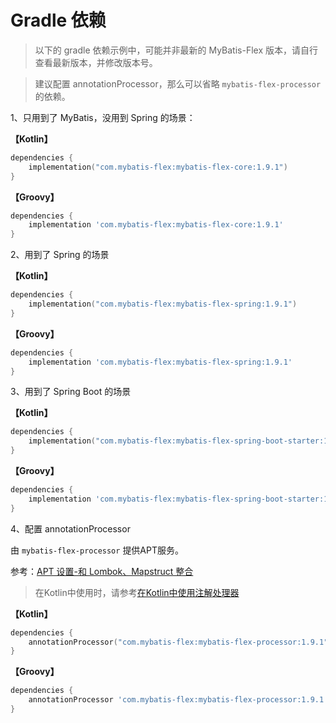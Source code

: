 # Gradle 依赖

> 以下的 gradle 依赖示例中，可能并非最新的 MyBatis-Flex 版本，请自行查看最新版本，并修改版本号。

> 建议配置 annotationProcessor，那么可以省略 `mybatis-flex-processor` 的依赖。

1、只用到了 MyBatis，没用到 Spring 的场景：

**【Kotlin】**

```kotlin
dependencies {
    implementation("com.mybatis-flex:mybatis-flex-core:1.9.1")
}
```

**【Groovy】**

```groovy
dependencies {
    implementation 'com.mybatis-flex:mybatis-flex-core:1.9.1'
}
```

2、用到了 Spring 的场景

**【Kotlin】**

```kotlin
dependencies {
    implementation("com.mybatis-flex:mybatis-flex-spring:1.9.1")
}
```

**【Groovy】**

```groovy
dependencies {
    implementation 'com.mybatis-flex:mybatis-flex-spring:1.9.1'
}
```

3、用到了 Spring Boot 的场景

**【Kotlin】**

```kotlin
dependencies {
    implementation("com.mybatis-flex:mybatis-flex-spring-boot-starter:1.9.1")
}
```

**【Groovy】**

```groovy
dependencies {
    implementation 'com.mybatis-flex:mybatis-flex-spring-boot-starter:1.9.1'
}
```

4、配置 annotationProcessor

由 `mybatis-flex-processor` 提供APT服务。

参考：[APT 设置-和 Lombok、Mapstruct 整合](../others/apt.md)

> 在Kotlin中使用时，请参考[在Kotlin中使用注解处理器](../others/kapt.md)

**【Kotlin】**

```kotlin
dependencies {
    annotationProcessor("com.mybatis-flex:mybatis-flex-processor:1.9.1")
}
```

**【Groovy】**

```groovy
dependencies {
    annotationProcessor 'com.mybatis-flex:mybatis-flex-processor:1.9.1'
}
```
